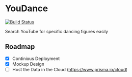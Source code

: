 # YouDance

[![Build Status](https://travis-ci.org/DanielMSchmidt/YouDance.svg?branch=master)](https://travis-ci.org/DanielMSchmidt/YouDance)

Search YouTube for specific dancing figures easily

## Roadmap

- [x] Continious Deployment
- [x] Mockup Design
- [ ] Host the Data in the Cloud (https://www.prisma.io/cloud)
